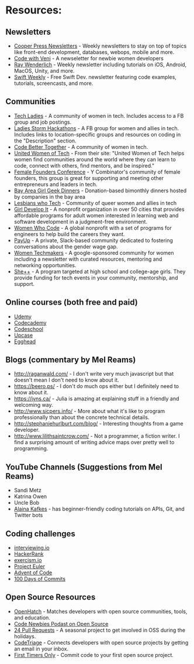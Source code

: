 # Resources: 

## Newsletters
- [Cooper Press Newsletters](https://cooperpress.com/publications/) - Weekly newsletters to stay on top of topics like front-end development, databases, webops, mobile and more.
- [Code with Veni](http://codewithveni.com/) - A newseletter for newbie women developers
- [Ray Wenderlich](https://www.raywenderlich.com/newsletter) - Weekly newsletter including tutorials on iOS, Android, MacOS, Unity, and more.
- [Swift Weekly](http://swiftweekly.com/) - Free Swift Dev. newsletter featuring code examples, tutorials, screencasts, and more.

## Communities
- [Tech Ladies](https://www.hiretechladies.com/) - A community of women in tech. Includes access to a FB group and job postings.
- [Ladies Storm Hackathons](https://www.facebook.com/groups/LadiesStormHackathons/) - A FB group for women and allies in tech. Includes links to location-specific groups and resources on coding in the "Description" section.
- [Code Better Together](http://www.codebettertogether.com/) - A community of women in tech.
- [United Women of Tech](http://unitedwomenoftech.com/) - From their site: "United Women of Tech helps women find communities around the world where they can learn to code, connect with others, find mentors, and be inspired."
- [Female Founders Conference](https://www.facebook.com/groups/femalefoundersconference/) - Y Combinator's community of female founders, this group is great for supporting and meeting other entrepreneurs and leaders in tech.
- [Bay Area Girl Geek Dinners](http://bayareagirlgeekdinners.com/) - Donation-based bimonthly dinners hosted by companies in the bay area
- [Lesbians who Tech](http://lesbianswhotech.org/) - Community of queer women and allies in tech
- [Girl Develop It](http://girldevelopit.com/) - A nonprofit organization in over 50 cities that provides affordable programs for adult women interested in learning web and software development in a judgment-free environment.
- [Women Who Code](https://www.womenwhocode.com/) - A global nonprofit with a set of programs for engineers to help build the careers they want.
- [PayUp](https://www.washingtonpost.com/graphics/business/womens-wages/) - A private, Slack-based community dedicated to fostering conversations about the gender wage gap. 
- [Women Techmakers](https://www.womentechmakers.com/) - A google-sponsored community for women including a newsletter with curated resources, mentoring and networking opportunities.
- [She++](https://sheplusplus.org) - A program targeted at high school and college-age girls. They provide funding for tech events in your community, mentorship, and support.
## Online courses (both free and paid)
- [Udemy](https://www.udemy.com/)
- [Codecademy](https://www.codecademy.com)
- [Codeschool](https://www.codeschool.com)
- [Upcase](https://thoughtbot.com/upcase/sign_in)
- [Egghead](https://egghead.io/)

## Blogs (commentary by Mel Reams)
- http://raganwald.com/ - I don't write very much javascript but that doesn't mean I don't need to know about it.
- https://beero.ps/ - I don't do much ops either but I definitely need to know about it.
- https://jvns.ca/ - Julia is amazing at explaining stuff in a friendly and welcoming way.
- http://www.sicpers.info/ - More about what it's like to program professionally than about the concrete technical details.
- http://stephaniehurlburt.com/blog/ - Interesting thoughts from a game developer.
- http://www.lilithsaintcrow.com/ - Not a programmer, a fiction writer. I find a surprising amount of writing advice maps over pretty well to programming.

## YouTube Channels (Suggestions from Mel Reams)
- Sandi Metz
- Katrina Owen
- Uncle Bob
- [Alaina Kafkes](https://www.youtube.com/channel/UCQq8mk_cb9y2cI3OAZVUCCA) - has beginner-friendly coding tutorials on APIs, Git, and Twitter bots
              
## Coding challenges
- [interviewing.io](https://interviewing.io/)
- [HackerRank](https://www.hackerrank.com/)
- [exercism.io](exercism.io)
- [Project Euler](https://projecteuler.net/)
- [Advent of Code](http://adventofcode.com/)
- [100 Days of Commits](https://100daysofcommits.github.io/)

## Open Source Resources
- [OpenHatch](https://openhatch.org/) - Matches developers with open source communities, tools, and education.
- [Code Newbies Podast on Open Source](http://www.codenewbie.org/podcast/open-source-newbie)
- [24 Pull Requests](https://24pullrequests.com/) - A seasonal project to get involved in OSS during the holidays.
- [CodeTriage](https://www.codetriage.com/) - Connects developers with open source projects by getting an email in your inbox.
- [First Timers Only](http://www.firsttimersonly.com) - Commit code to your first open source project.

